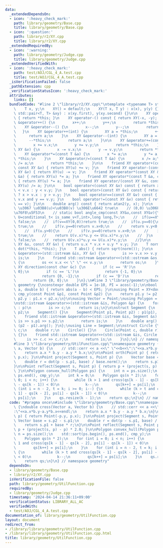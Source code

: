 ```yaml
---
data:
  _extendedDependsOn:
  - icon: ':heavy_check_mark:'
    path: library/geometry/Base.cpp
    title: library/geometry/Base.cpp
  - icon: ':question:'
    path: library/r2/XY.cpp
    title: library/r2/XY.cpp
  _extendedRequiredBy:
  - icon: ':warning:'
    path: library/geometry/Judge.cpp
    title: library/geometry/Judge.cpp
  _extendedVerifiedWith:
  - icon: ':heavy_check_mark:'
    path: test/AOJ/CGL_4_A.test.cpp
    title: test/AOJ/CGL_4_A.test.cpp
  _isVerificationFailed: false
  _pathExtension: cpp
  _verificationStatusIcon: ':heavy_check_mark:'
  attributes:
    links: []
  bundledCode: "#line 2 \"library/r2/XY.cpp\"\ntemplate <typename T> struct XY {\n\
    \    T x, y;\n    XY() = default;\n    XY(T x, T y) : x(x), y(y) {}\n    XY(const\
    \ std::pair<T, T> &xy) : x(xy.first), y(xy.second) {}\n\n    XY operator+() const\
    \ { return *this; }\n    XY operator-() const { return XY(-x, -y); }\n\n    XY\
    \ &operator++() {\n        x++;\n        y++;\n        return *this;\n    }\n\
    \    XY &operator--() {\n        x--;\n        y--;\n        return *this;\n \
    \   }\n    XY &operator++(int) {\n        XY a = *this;\n        ++*this;\n  \
    \      return a;\n    }\n    XY &operator--(int) {\n        XY a = *this;\n  \
    \      --*this;\n        return a;\n    }\n\n    XY &operator+=(const XY &v) {\n\
    \        x += v.x;\n        y += v.y;\n        return *this;\n    }\n    XY &operator-=(const\
    \ XY &v) {\n        x -= v.x;\n        y -= v.y;\n        return *this;\n    }\n\
    \    XY &operator*=(const T &a) {\n        x *= a;\n        y *= a;\n        return\
    \ *this;\n    }\n    XY &operator/=(const T &a) {\n        x /= a;\n        y\
    \ /= a;\n        return *this;\n    }\n\n    friend XY operator+(const XY &u,\
    \ const XY &v) { return XY(u) += v; }\n    friend XY operator-(const XY &u, const\
    \ XY &v) { return XY(u) -= v; }\n    friend XY operator*(const XY &u, const T\
    \ &a) { return XY(u) *= a; }\n    friend XY operator*(const T &a, const XY &u)\
    \ { return XY(u) *= a; }\n    friend XY operator/(const XY &u, const T &a) { return\
    \ XY(u) /= a; }\n\n    bool operator<(const XY &v) const { return x != v.x ? x\
    \ < v.x : y < v.y; }\n    bool operator>(const XY &v) const { return x != v.x\
    \ ? x > v.x : y > v.y; }\n    bool operator==(const XY &v) const { return x ==\
    \ v.x and y == v.y; }\n    bool operator!=(const XY &v) const { return !(*this\
    \ == v); }\n\n    double arg() const { return atan2(y, x); }\n\n    // [0,2pi)\
    \ \u3067 \u03B8(u)<\u03B8(v) \u306E\u6642 true\n    // (0,0) \u306F 2pi \u306B\
    \u76F8\u5F53\n    // static bool angle_cmp(const XY&u,const XY&v){\n    //  using\
    \ U=conditional_t< is_same_v<T,int>,long long,T>;\n    //  if(u==XY(0,0))return\
    \ false;\n    //  if(v==XY(0,0))return true;\n    //  if(u.y==0){\n    //    if(u.x>0)return\
    \ true;\n    //    if(v.y==0)return v.x<0;\n    //    return v.y<0;\n    //  }\n\
    \    //  if(u.y>0){\n    //    if(v.y==0)return v.x<0;\n    //    if(v.y<0)return\
    \ true;\n    //    return U(v.x)*u.y <= U(u.x)*v.y;\n    //  }\n    //  if(v.y>=0)return\
    \ false;\n    //  return U(v.x)*u.y <= U(u.x)*v.y;\n    //}\n\n    friend T dot(const\
    \ XY &u, const XY &v) { return u.x * v.x + u.y * v.y; }\n    T norm() { return\
    \ dot(*this, *this); }\n    T abs() { return sqrt(norm()); }\n\n    friend std::istream\
    \ &operator>>(std::istream &is, XY &v) {\n        is >> v.x >> v.y;\n        return\
    \ is;\n    }\n    friend std::ostream &operator<<(std::ostream &os, const XY &v)\
    \ {\n        os << v.x << \" \" << v.y;\n        return os;\n    }\n\n    static\
    \ XY direction(const char &c) {\n        if (c == 'R')\n            return {1,\
    \ 0};\n        if (c == 'L')\n            return {-1, 0};\n        if (c == 'U')\n\
    \            return {0, -1};\n        if (c == 'D')\n            return {0, 1};\n\
    \        return {0, 0};\n    }\n};\n#line 3 \"library/geometry/Base.cpp\"\nnamespace\
    \ geometry {\nconstexpr double EPS = 1e-10, PI = acos(-1);\n\nbool is_equal(double\
    \ a, double b) { return abs(a - b) < EPS; }\n\nusing Point = XY<double>;\nbool\
    \ cmp_y(const Point &p1, const Point &p2) {\n    return p1.y != p2.y ? p1.y <\
    \ p2.y : p1.x < p2.x;\n}\n\nusing Vector = Point;\nusing Polygon = std::vector<Point>;\n\
    \nstd::istream &operator>>(std::istream &is, Polygon &p) {\n    for (Point &c\
    \ : p)\n        is >> c;\n    return is;\n}\n\nstruct Segment {\n    Point p1,\
    \ p2;\n    Segment() {}\n    Segment(Point p1, Point p2) : p1(p1), p2(p2) {}\n\
    \    friend std::istream &operator>>(std::istream &is, Segment &s) {\n       \
    \ is >> s.p1 >> s.p2;\n        return is;\n    }\n    double arg() const { return\
    \ (p2 - p1).arg(); }\n};\nusing Line = Segment;\n\nstruct Circle {\n    Point\
    \ c;\n    double r;\n    Circle() {}\n    Circle(Point c, double r) : c(c), r(r)\
    \ {}\n    friend std::istream &operator>>(std::istream &is, Circle &c) {\n   \
    \     is >> c.c >> c.r;\n        return is;\n    }\n};\n} // namespace geometry\n\
    #line 3 \"library/geometry/UtilFunction.cpp\"\nnamespace geometry {\ndouble cross(Vector\
    \ a, Vector b) {\n    // std::cerr << a <<\" \"<<b<<\":\"<<a.x*b.y-a.y*b.x<<endl;\n\
    \    return a.x * b.y - a.y * b.x;\n}\n\nPoint orth(Point p) { return Point(-p.y,\
    \ p.x); }\n\nPoint project(Segment s, Point p) {\n    Vector base = s.p2 - s.p1;\n\
    \    double r = dot(p - s.p1, base) / base.norm();\n    return s.p1 + base * r;\n\
    }\n\nPoint reflect(Segment s, Point p) { return p + (project(s, p) - p) * 2.0;\
    \ }\n\nPolygon convex_hull(Polygon ps) {\n    int n = ps.size();\n    std::sort(ps.begin(),\
    \ ps.end(), cmp_y);\n    int k = 0;\n    Polygon qs(n * 2);\n    for (int i =\
    \ 0; i < n; i++) {\n        while (k > 1 and cross(qs[k - 1] - qs[k - 2], ps[i]\
    \ - qs[k - 1]) < 0)\n            k--;\n        qs[k++] = ps[i];\n    }\n    for\
    \ (int i = n - 2, t = k; i >= 0; i--) {\n        while (k > t and cross(qs[k -\
    \ 1] - qs[k - 2], ps[i] - qs[k - 1]) < 0)\n            k--;\n        qs[k++] =\
    \ ps[i];\n    }\n    qs.resize(k - 1);\n    return qs;\n}\n} // namespace geometry\n"
  code: "#pragma once\n#include \"library/geometry/Base.cpp\"\nnamespace geometry\
    \ {\ndouble cross(Vector a, Vector b) {\n    // std::cerr << a <<\" \"<<b<<\"\
    :\"<<a.x*b.y-a.y*b.x<<endl;\n    return a.x * b.y - a.y * b.x;\n}\n\nPoint orth(Point\
    \ p) { return Point(-p.y, p.x); }\n\nPoint project(Segment s, Point p) {\n   \
    \ Vector base = s.p2 - s.p1;\n    double r = dot(p - s.p1, base) / base.norm();\n\
    \    return s.p1 + base * r;\n}\n\nPoint reflect(Segment s, Point p) { return\
    \ p + (project(s, p) - p) * 2.0; }\n\nPolygon convex_hull(Polygon ps) {\n    int\
    \ n = ps.size();\n    std::sort(ps.begin(), ps.end(), cmp_y);\n    int k = 0;\n\
    \    Polygon qs(n * 2);\n    for (int i = 0; i < n; i++) {\n        while (k >\
    \ 1 and cross(qs[k - 1] - qs[k - 2], ps[i] - qs[k - 1]) < 0)\n            k--;\n\
    \        qs[k++] = ps[i];\n    }\n    for (int i = n - 2, t = k; i >= 0; i--)\
    \ {\n        while (k > t and cross(qs[k - 1] - qs[k - 2], ps[i] - qs[k - 1])\
    \ < 0)\n            k--;\n        qs[k++] = ps[i];\n    }\n    qs.resize(k - 1);\n\
    \    return qs;\n}\n} // namespace geometry"
  dependsOn:
  - library/geometry/Base.cpp
  - library/r2/XY.cpp
  isVerificationFile: false
  path: library/geometry/UtilFunction.cpp
  requiredBy:
  - library/geometry/Judge.cpp
  timestamp: '2024-04-14 21:36:11+09:00'
  verificationStatus: LIBRARY_ALL_AC
  verifiedWith:
  - test/AOJ/CGL_4_A.test.cpp
documentation_of: library/geometry/UtilFunction.cpp
layout: document
redirect_from:
- /library/library/geometry/UtilFunction.cpp
- /library/library/geometry/UtilFunction.cpp.html
title: library/geometry/UtilFunction.cpp
---
```

